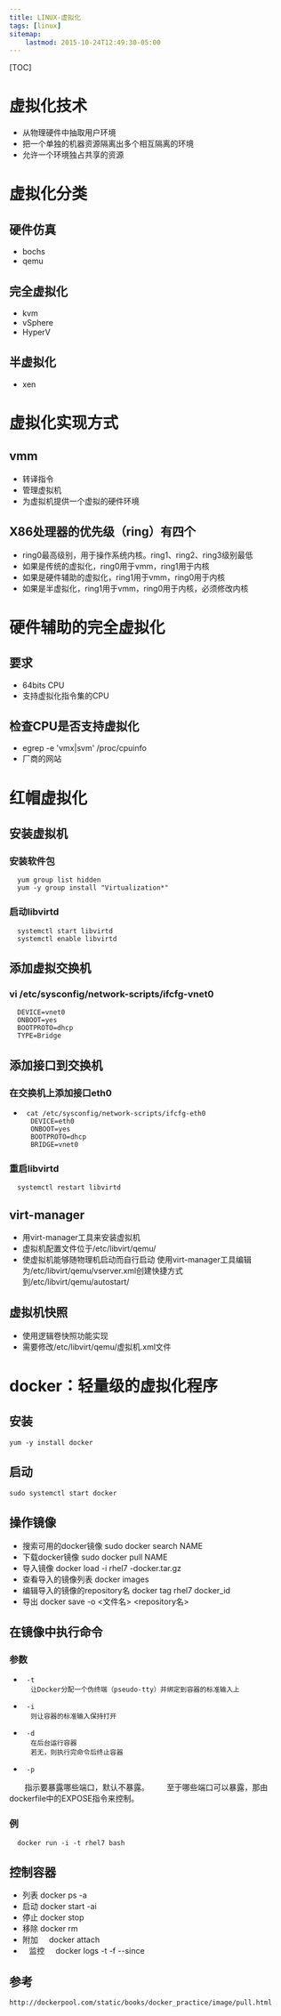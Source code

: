 ```yaml
---
title: LINUX-虚拟化
tags: [linux]
sitemap:
    lastmod: 2015-10-24T12:49:30-05:00
---
```


[TOC]





虚拟化技术
=====================================================================

*  从物理硬件中抽取用户环境
*  把一个单独的机器资源隔离出多个相互隔离的环境
*  允许一个环境独占共享的资源






虚拟化分类
=====================================================================

硬件仿真
------------------------------------------

*    bochs
*    qemu



完全虚拟化
------------------------------------------

*    kvm
*    vSphere
*    HyperV



半虚拟化
------------------------------------------

*    xen






虚拟化实现方式
=====================================================================

vmm
------------------------------------------

*    转译指令
*    管理虚拟机
*    为虚拟机提供一个虚拟的硬件环境



X86处理器的优先级（ring）有四个
------------------------------------------

*    ring0最高级别，用于操作系统内核。ring1、ring2、ring3级别最低
*    如果是传统的虚拟化，ring0用于vmm，ring1用于内核
*    如果是硬件辅助的虚拟化，ring1用于vmm，ring0用于内核
*    如果是半虚拟化，ring1用于vmm，ring0用于内核，必须修改内核






硬件辅助的完全虚拟化
=====================================================================

要求
------------------------------------------

*    64bits CPU
*    支持虚拟化指令集的CPU



检查CPU是否支持虚拟化
------------------------------------------

*    egrep -e 'vmx|svm' /proc/cpuinfo
*    厂商的网站






红帽虚拟化
=====================================================================

安装虚拟机
------------------------------------------

###    安装软件包

      yum group list hidden
      yum -y group install "Virtualization*"


###    启动libvirtd

      systemctl start libvirtd
      systemctl enable libvirtd



添加虚拟交换机
------------------------------------------

###    vi /etc/sysconfig/network-scripts/ifcfg-vnet0

      DEVICE=vnet0
      ONBOOT=yes
      BOOTPROTO=dhcp
      TYPE=Bridge



添加接口到交换机
------------------------------------------

###    在交换机上添加接口eth0

*      cat /etc/sysconfig/network-scripts/ifcfg-eth0
        DEVICE=eth0
        ONBOOT=yes
        BOOTPROTO=dhcp
        BRIDGE=vnet0


###    重启libvirtd

      systemctl restart libvirtd



virt-manager
------------------------------------------

*    用virt-manager工具来安装虚拟机
*    虚拟机配置文件位于/etc/libvirt/qemu/
*    使虚拟机能够随物理机启动而自行启动
      使用virt-manager工具编辑
      为/etc/libvirt/qemu/vserver.xml创建快捷方式到/etc/libvirt/qemu/autostart/



虚拟机快照
------------------------------------------

*    使用逻辑卷快照功能实现
*    需要修改/etc/libvirt/qemu/虚拟机.xml文件






docker：轻量级的虚拟化程序
=====================================================================

安装
------------------------------------------

    yum -y install docker



启动
------------------------------------------

    sudo systemctl start docker



操作镜像
------------------------------------------

*    搜索可用的docker镜像
      sudo docker search NAME
*    下载docker镜像
      sudo docker pull NAME
*    导入镜像
      docker load -i rhel7 -docker.tar.gz
*    查看导入的镜像列表
      docker images
*    编辑导入的镜像的repository名
      docker tag rhel7 docker_id
*    导出
      docker save -o <文件名> <repository名>



在镜像中执行命令
------------------------------------------

###    参数

*      -t
        让Docker分配一个伪终端（pseudo-tty）并绑定到容器的标准输入上
*      -i
        则让容器的标准输入保持打开
*      -d
        在后台运行容器
        若无，则执行完命令后终止容器
*      -p
        指示要暴露哪些端口，默认不暴露。
        至于哪些端口可以暴露，那由dockerfile中的EXPOSE指令来控制。



###    例

      docker run -i -t rhel7 bash



控制容器
------------------------------------------

*    列表
      docker ps -a
*    启动
      docker start -ai 
*    停止
      docker stop
*    移除
      docker rm
*    附加
      docker attach
*    监控
      docker logs -t -f <container name> --since <datetime>

参考
------------------------------------------

    http://dockerpool.com/static/books/docker_practice/image/pull.html
